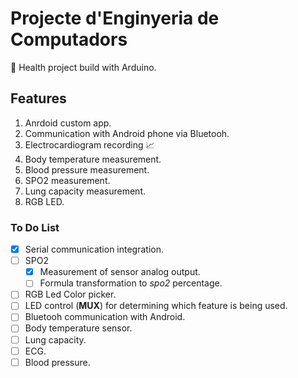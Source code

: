 # Projecte d'Enginyeria de Computadors

:pill: Health project build with Arduino. 

## Features
1. Anrdoid custom app.
2. Communication with Android phone via Bluetooh.
3. Electrocardiogram recording :chart_with_upwards_trend:
4. Body temperature measurement.
5. Blood pressure measurement.
6. SPO2 measurement.
7. Lung capacity measurement.
8. RGB LED.

### To Do List

- [x] Serial communication integration.
- [ ] SPO2
  - [x] Measurement of sensor analog output.
  - [ ] Formula transformation to *spo2* percentage.
- [ ] RGB Led Color picker.
- [ ] LED control (**MUX**) for determining which feature is being used.
- [ ] Bluetooh communication with Android.
- [ ] Body temperature sensor.
- [ ] Lung capacity.
- [ ] ECG.
- [ ] Blood pressure.
